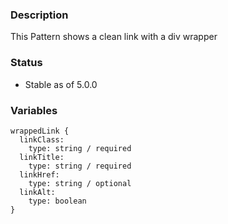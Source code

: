 ### Description
This Pattern shows a clean link with a div wrapper 

### Status
* Stable as of 5.0.0

### Variables
~~~
wrappedLink {
  linkClass:
    type: string / required
  linkTitle:
    type: string / required
  linkHref:
    type: string / optional
  linkAlt:
    type: boolean
}
~~~
